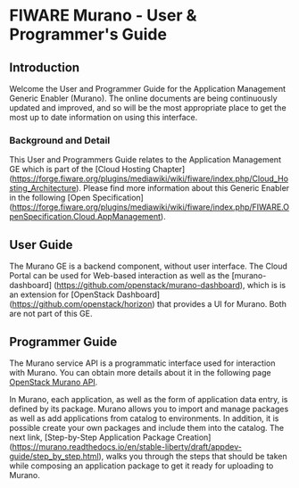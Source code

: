 # FIWARE Murano - User & Programmer's Guide


## Introduction

Welcome the User and Programmer Guide for the Application Management Generic
Enabler (Murano). The online documents are being continuously updated and
improved, and so will be the most appropriate place to get the most up
to date information on using this interface.

### Background and Detail

This User and Programmers Guide relates to the Application Management GE which
is part of the [Cloud Hosting Chapter] (https://forge.fiware.org/plugins/mediawiki/wiki/fiware/index.php/Cloud_Hosting_Architecture). Please find more information
about this Generic Enabler in the following [Open Specification] (https://forge.fiware.org/plugins/mediawiki/wiki/fiware/index.php/FIWARE.OpenSpecification.Cloud.AppManagement).

## User Guide

The Murano GE is a backend component, without user interface. The Cloud Portal can
be used for Web-based interaction as well as the [murano-dashboard] (https://github.com/openstack/murano-dashboard),
which is is an extension for [OpenStack Dashboard] (https://github.com/openstack/horizon) that provides a UI for Murano.
Both are not part of this GE.


## Programmer Guide

The Murano service API is a programmatic interface used for interaction with Murano. You can obtain more
details about it in the following page [OpenStack Murano API](http://docs.openstack.org/developer/murano/specification/index.html).

In Murano, each application, as well as the form of application data entry, is defined by its package.
Murano allows you to import and manage packages as well as add applications from catalog to environments.
In addition, it is possible create your own packages and include them into the catalog. The next link,
[Step-by-Step Application Package Creation] (https://murano.readthedocs.io/en/stable-liberty/draft/appdev-guide/step_by_step.html),
walks you through the steps that should be taken while composing an application package to get it ready for uploading to Murano.
